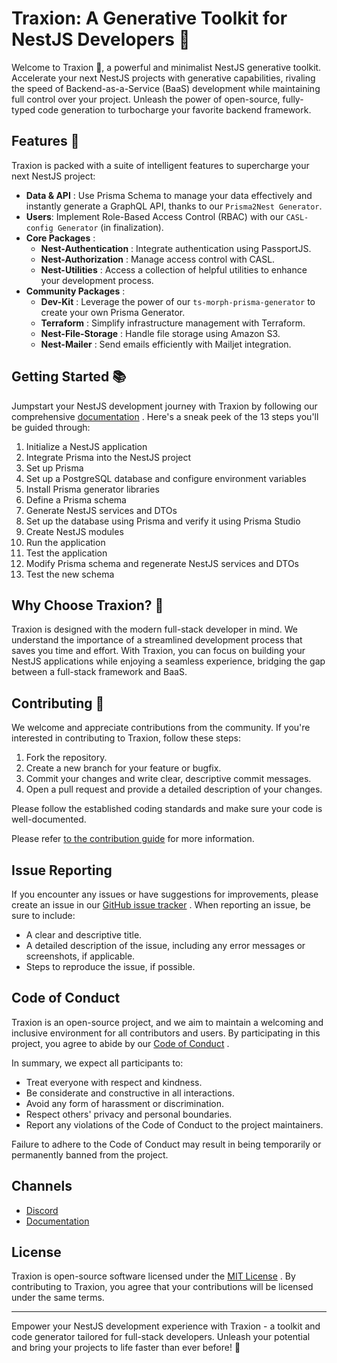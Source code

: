 # Traxion: A Generative Toolkit for NestJS Developers 🚀

Welcome to Traxion 🎉, a powerful and minimalist NestJS generative toolkit.
Accelerate your next NestJS projects with generative capabilities, rivaling the speed of Backend-as-a-Service (BaaS) development while maintaining full control over your project. Unleash the power of open-source, fully-typed code generation to turbocharge your favorite backend framework.
## Features 🌟

Traxion is packed with a suite of intelligent features to supercharge your next NestJS project: 
- **Data & API** : Use Prisma Schema to manage your data effectively and instantly generate a GraphQL API, thanks to our `Prisma2Nest Generator`. 
- **Users**: Implement Role-Based Access Control (RBAC) with our `CASL-config Generator` (in finalization).
- **Core Packages** : 
  - **Nest-Authentication** : Integrate authentication using PassportJS. 
  - **Nest-Authorization** : Manage access control with CASL. 
  - **Nest-Utilities** : Access a collection of helpful utilities to enhance your development process. 
- **Community Packages** : 
  - **Dev-Kit** : Leverage the power of our `ts-morph-prisma-generator` to create your own Prisma Generator. 
  - **Terraform** : Simplify infrastructure management with Terraform. 
  - **Nest-File-Storage** : Handle file storage using Amazon S3. 
  - **Nest-Mailer** : Send emails efficiently with Mailjet integration.
## Getting Started 📚

Jumpstart your NestJS development journey with Traxion by following our comprehensive [documentation](https://www.traxion.dev/docs/) . Here's a sneak peek of the 13 steps you'll be guided through:
1. Initialize a NestJS application
2. Integrate Prisma into the NestJS project
3. Set up Prisma
4. Set up a PostgreSQL database and configure environment variables
5. Install Prisma generator libraries
6. Define a Prisma schema
7. Generate NestJS services and DTOs
8. Set up the database using Prisma and verify it using Prisma Studio
9. Create NestJS modules
10. Run the application
11. Test the application
12. Modify Prisma schema and regenerate NestJS services and DTOs
13. Test the new schema
## Why Choose Traxion? 🤔

Traxion is designed with the modern full-stack developer in mind. We understand the importance of a streamlined development process that saves you time and effort. With Traxion, you can focus on building your NestJS applications while enjoying a seamless experience, bridging the gap between a full-stack framework and BaaS.

## Contributing 💪

We welcome and appreciate contributions from the community. If you're interested in contributing to Traxion, follow these steps:

1. Fork the repository.
2. Create a new branch for your feature or bugfix.
3. Commit your changes and write clear, descriptive commit messages.
4. Open a pull request and provide a detailed description of your changes.

Please follow the established coding standards and make sure your code is well-documented.

Please refer [to the contribution guide](./CONTRIBUTING.md) for more information.

## Issue Reporting

If you encounter any issues or have suggestions for improvements, please create an issue in our [GitHub issue tracker](./LINK_TO_ISSUES) . When reporting an issue, be sure to include:

- A clear and descriptive title.
- A detailed description of the issue, including any error messages or screenshots, if applicable.
- Steps to reproduce the issue, if possible.

## Code of Conduct

Traxion is an open-source project, and we aim to maintain a welcoming and inclusive environment for all contributors and users. By participating in this project, you agree to abide by our [Code of Conduct](./LINK_TO_CODE_OF_CONDUCT) .

In summary, we expect all participants to:

- Treat everyone with respect and kindness.
- Be considerate and constructive in all interactions.
- Avoid any form of harassment or discrimination.
- Respect others' privacy and personal boundaries.
- Report any violations of the Code of Conduct to the project maintainers.

Failure to adhere to the Code of Conduct may result in being temporarily or permanently banned from the project.

## Channels

- [Discord](https://discord.traxion.dev/)
- [Documentation](https://www.traxion.dev/)

## License

Traxion is open-source software licensed under the [MIT License](./LICENSE) . By contributing to Traxion, you agree that your contributions will be licensed under the same terms.

---

Empower your NestJS development experience with Traxion - a toolkit and code generator tailored for full-stack developers. Unleash your potential and bring your projects to life faster than ever before! 🚀
